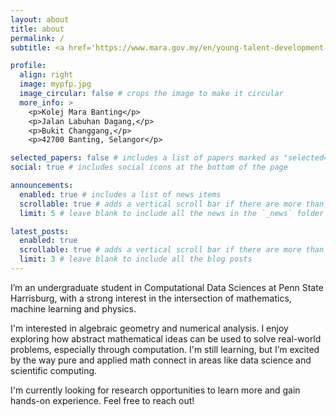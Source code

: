 ```yaml
---
layout: about
title: about
permalink: /
subtitle: <a href='https://www.mara.gov.my/en/young-talent-development-programme-2/'>YTP MARA Scholar</a>. Penn State Harrisburg.

profile:
  align: right
  image: mypfp.jpg
  image_circular: false # crops the image to make it circular
  more_info: >
    <p>Kolej Mara Banting</p>
    <p>Jalan Labuhan Dagang,</p> 
    <p>Bukit Changgang,</p>
    <p>42700 Banting, Selangor</p>

selected_papers: false # includes a list of papers marked as "selected={true}"
social: true # includes social icons at the bottom of the page

announcements:
  enabled: true # includes a list of news items
  scrollable: true # adds a vertical scroll bar if there are more than 3 news items
  limit: 5 # leave blank to include all the news in the `_news` folder

latest_posts:
  enabled: true
  scrollable: true # adds a vertical scroll bar if there are more than 3 new posts items
  limit: 3 # leave blank to include all the blog posts
---
```


I’m an undergraduate student in Computational Data Sciences at Penn State Harrisburg, with a strong interest in the intersection of mathematics, machine learning and physics.

I'm interested in algebraic geometry and numerical analysis. I enjoy exploring how abstract mathematical ideas can be used to solve real-world problems, especially through computation. I'm still learning, but I’m excited by the way pure and applied math connect in areas like data science and scientific computing.

I'm currently looking for research opportunities to learn more and gain hands-on experience. Feel free to reach out!